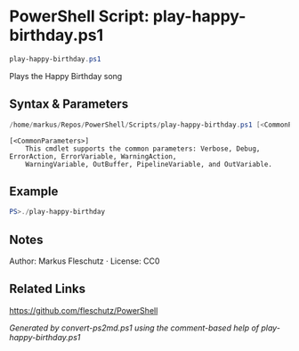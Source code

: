 # PowerShell Script: play-happy-birthday.ps1
```powershell
play-happy-birthday.ps1
```

Plays the Happy Birthday song

## Syntax & Parameters
```powershell
/home/markus/Repos/PowerShell/Scripts/play-happy-birthday.ps1 [<CommonParameters>]
```

```
[<CommonParameters>]
    This cmdlet supports the common parameters: Verbose, Debug, ErrorAction, ErrorVariable, WarningAction, 
    WarningVariable, OutBuffer, PipelineVariable, and OutVariable.
```

## Example
```powershell
PS>./play-happy-birthday
```


## Notes
Author: Markus Fleschutz · License: CC0

## Related Links
https://github.com/fleschutz/PowerShell

*Generated by convert-ps2md.ps1 using the comment-based help of play-happy-birthday.ps1*
